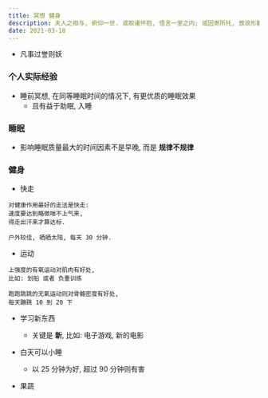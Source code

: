 ```yaml
---
title: 冥想 健身
description: 夫人之相与, 俯仰一世. 或取诸怀抱, 悟言一室之内; 或因寄所托, 放浪形骸之外.
date: 2021-03-18
---
```


* 凡事过誉则妖

### 个人实际经验

* 睡前冥想, 在同等睡眠时间的情况下, 有更优质的睡眠效果
  - 且有益于助眠, 入睡

### 睡眠

* 影响睡眠质量最大的时间因素不是早晚, 而是 **规律不规律**

### 健身

* 快走

```
对健康作用最好的走法是快走:
速度要达到略微喘不上气来,
得走出汗来才算达标.

户外较佳, 晒晒太阳, 每天 30 分钟.
```

* 运动

```
上强度的有氧运动对肌肉有好处,
比如: 划船 或者 负重训练

跑跑跳跳的无氧运动则对骨骼密度有好处,
每天蹦跳 10 到 20 下
```

* 学习新东西
  - 关键是 **新**, 比如: 电子游戏, 新的电影

* 白天可以小睡
  - 以 25 分钟为好, 超过 90 分钟则有害

* 果蔬
